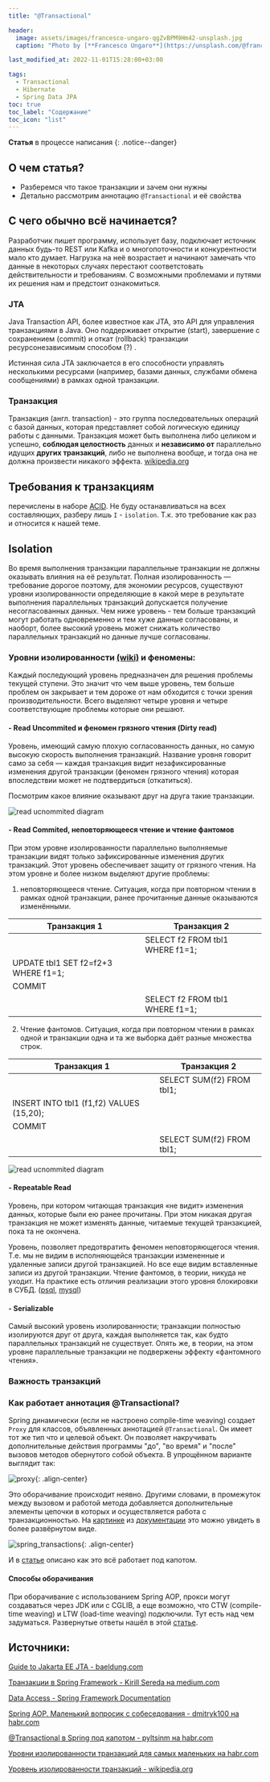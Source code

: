 ```yaml
---
title: "@Transactional"

header:
  image: assets/images/francesco-ungaro-qgZvBPM9Hm42-unsplash.jpg
  caption: "Photo by [**Francesco Ungaro**](https://unsplash.com/@francesco_ungaro) on [unsplash](https://unsplash.com/photos/qgZvBPM9Hm4)"

last_modified_at: 2022-11-01T15:28:00+03:00

tags:
  - Transactional
  - Hibernate
  - Spring Data JPA
toc: true
toc_label: "Содержание"
toc_icon: "list"
---
```


**Статья** в процессе написания
{: .notice--danger}

## О чем статья?

- Разберемся что такое транзакции и зачем они нужны
- Детально рассмотрим аннотацию `@Transactional` и её свойства

## C чего обычно всё начинается?
  
Разработчик пишет программу, использует базу, подключает источник данных будь-то REST или Kafka и о многопоточности и конкурентности мало кто думает. Нагрузка на неё возрастает и начинают замечать что данные в некоторых случаях перестают соответстовать действительности и требованиям. С возможными проблемами и путями их решения нам и предстоит ознакомиться.

### JTA
Java Transaction API, более известное как JTA, это API для управления транзакциями в Java. Оно поддерживает открытие (start), завершение с сохранением (commit) и откат (rollback) транзакции ресурсонезависимым способом (?) .

Истинная сила JTA заключается в его способности управлять несколькими ресурсами (например, базами данных, службами обмена сообщениями) в рамках одной транзакции.

### Транзакция

Транзакция (англ. transaction) - это группа последовательных операций с базой данных, которая представляет собой логическую единицу работы с данными. Транзакция может быть выполнена либо целиком и успешно, **соблюдая целостность** данных и **независимо от** параллельно идущих **других транзакций**, либо не выполнена вообще, и тогда она не должна произвести никакого эффекта. [wikipedia.org](https://ru.wikipedia.org/wiki/%D0%A2%D1%80%D0%B0%D0%BD%D0%B7%D0%B0%D0%BA%D1%86%D0%B8%D1%8F_(%D0%B8%D0%BD%D1%84%D0%BE%D1%80%D0%BC%D0%B0%D1%82%D0%B8%D0%BA%D0%B0))

## Требования к транзакциям

перечислены в наборе [ACID](https://ru.wikipedia.org/wiki/ACID). Не буду останавливаться на всех составляющих, разберу лишь `I` - `isolation`. Т.к. это требование как раз и относится к нашей теме.

## Isolation
Во время выполнения транзакции параллельные транзакции не должны оказывать влияния на её результат. Полная изолированность — требование дорогое поэтому, для экономии ресурсов, существуют уровни изолированности определяющие в какой мере в результате выполнения параллельных транзакций допускается получение несогласованных данных. Чем ниже уровень - тем больше транзакций могут работать одновременно и тем хуже данные согласованы, и наоборт, более высокий уровень может снижать количество параллельных транзакций но данные лучше согласованы. 

### Уровни изолированности [(wiki)](https://ru.wikipedia.org/wiki/%D0%A3%D1%80%D0%BE%D0%B2%D0%B5%D0%BD%D1%8C_%D0%B8%D0%B7%D0%BE%D0%BB%D0%B8%D1%80%D0%BE%D0%B2%D0%B0%D0%BD%D0%BD%D0%BE%D1%81%D1%82%D0%B8_%D1%82%D1%80%D0%B0%D0%BD%D0%B7%D0%B0%D0%BA%D1%86%D0%B8%D0%B9 "Уровень изолированности транзакций") и феномены: 

Каждый последующий уровень предназначен для решения проблемы текущей ступени. Это значит что чем выше уровень, тем больше проблем он закрывает и тем дороже от нам обходится с точки зрения производительности. Всего выделяют четыре уровня и четыре соответствующие проблемы которые они решают.

#### - Read Uncommited и феномен грязного чтения (Dirty read)

Уровень, имеющий самую плохую согласованность данных, но самую высокую скорость выполнения транзакций. Название уровня говорит само за себя — каждая транзакция видит незафиксированные изменения другой транзакции (феномен грязного чтения) которая впоследствии может не подтвердиться (откатиться).

 Посмотрим какое влияние оказывают друг на друга такие транзакции. 

![read ucnommited diagram](/assets/images/placeholder_650x300.png)

#### - Read Commited, неповторяющееся чтение и чтение фантомов 

При этом уровне изолированности параллельно выполняемые транзакции видят только зафиксированные изменения других транзакций. Этот уровень обеспечивает защиту от грязного чтения. На этом уровне и более низком выделяют другие проблемы:
1. неповторяющееся чтение. Ситуация, когда при повторном чтении в рамках одной транзакции, ранее прочитанные данные оказываются изменёнными.

| Транзакция 1 | Транзакция 2 |
|--------------|-----------|
|              |SELECT f2 FROM tbl1 WHERE f1=1;|
|UPDATE tbl1 SET f2=f2+3 WHERE f1=1;|     |
|COMMIT        |           |
|              |SELECT f2 FROM tbl1 WHERE f1=1;|

2. Чтение фантомов. Ситуация, когда при повторном чтении в рамках одной и транзакции одна и та же выборка даёт разные множества строк.

| Транзакция 1 | Транзакция 2 |
|--------------|-----------|
|              |SELECT SUM(f2) FROM tbl1;|
|INSERT INTO tbl1 (f1,f2) VALUES (15,20);|     |
|COMMIT        |           |
|              |SELECT SUM(f2) FROM tbl1;|


![read ucnommited diagram](/assets/images/placeholder_650x300.png)

#### - Repeatable Read

Уровень, при котором читающая транзакция «не видит» изменения данных, которые были ею ранее прочитаны. При этом никакая другая транзакция не может изменять данные, читаемые текущей транзакцией, пока та не окончена.

Уровень, позволяет предотвратить феномен неповторяющегося чтения. Т.е. мы не видим в исполняющейся транзакции измененные и удаленные записи другой транзакцией. Но все еще видим вставленные записи из другой транзакции. Чтение фантомов, в теории, никуда не уходит. На практике есть отличия реализации этого уровня блокировки в СУБД. ([psql](https://postgrespro.ru/docs/postgresql/14/transaction-iso?lang=en), [mysql](https://dev.mysql.com/doc/refman/8.0/en/glossary.html#glos_repeatable_read))


#### - Serializable

Самый высокий уровень изолированности; транзакции полностью изолируются друг от друга, каждая выполняется так, как будто параллельных транзакций не существует. Опять же, в теории, на этом уровне параллельные транзакции не подвержены эффекту «фантомного чтения».

### Важность транзакций

### Как работает аннотация @Transactional?

Spring динамически (если не настроено compile-time weaving) создает `Proxy` для классов, объявленных аннотацией `@Transactional`. Он имеет тот же тип что и целевой объект. Он позволяет накручивать дополнительные действия программы "до", "во время" и "после" вызовов методов обернутого собой объекта. 
В упрощённом варианте выглядит так: 

![proxy](/assets/images/proxy-1.jpg){: .align-center}

Это оборачивание происходит неявно. Другими словами, в промежуток между вызовом и работой метода добавляется дополнительные элементы цепочки в которых и осуществляется работа с транзакционностью.
На [картинке](https://docs.spring.io/spring-framework/docs/current/reference/html/images/tx.png)  из [документации](https://docs.spring.io/spring-framework/docs/current/reference/html/data-access.html) это можно увидеть в более развёрнутом виде.

![spring_transactions](/assets/images/spring-transactions-1.png){: .align-center}

И в [статье](https://habr.com/ru/post/532000/) описано как это всё работает под капотом. 
 
#### Способы оборачивания
 
 При оборачивание с использованием Spring AOP, прокси могут создаваться через JDK или с CGLIB, а еще возможно, что CTW (compile-time weaving) и LTW (load-time weaving) подключили. Тут есть над чем задуматься. Развернутые ответы нашёл в этой [статье](https://habr.com/ru/post/347752/).

###
 
 





## Источники:
[Guide to Jakarta EE JTA - baeldung.com](https://www.baeldung.com/jee-jta)

[Транзакции в Spring Framework - Kirill Sereda на medium.com](https://medium.com/@kirill.sereda/%D1%82%D1%80%D0%B0%D0%BD%D0%B7%D0%B0%D0%BA%D1%86%D0%B8%D0%B8-%D0%B2-spring-framework-a7ec509df6d2)

[Data Access - Spring Framework Documentation](https://docs.spring.io/spring-framework/docs/current/reference/html/data-access.html)

[Spring AOP. Маленький вопросик с собеседования - dmitryk100 на habr.com](https://habr.com/ru/post/347752/)

[@Transactional в Spring под капотом - pyltsinm на habr.com](https://habr.com/ru/post/532000/ )

[Уровни изолированности транзакций для самых маленьких на habr.com](https://habr.com/ru/post/469415/)

[Уровень изолированности транзакций - wikipedia.org](https://ru.wikipedia.org/wiki/%D0%A3%D1%80%D0%BE%D0%B2%D0%B5%D0%BD%D1%8C_%D0%B8%D0%B7%D0%BE%D0%BB%D0%B8%D1%80%D0%BE%D0%B2%D0%B0%D0%BD%D0%BD%D0%BE%D1%81%D1%82%D0%B8_%D1%82%D1%80%D0%B0%D0%BD%D0%B7%D0%B0%D0%BA%D1%86%D0%B8%D0%B9)